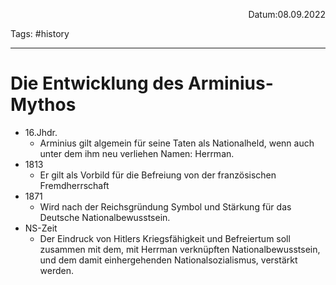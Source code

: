<p align="right">Datum:08.09.2022</p>

Tags: #history 

---
# Die Entwicklung des Arminius-Mythos
-   16.Jhdr. 
	- Arminius gilt algemein für seine Taten als Nationalheld, wenn auch unter dem ihm neu verliehen Namen: Herrman.
- 1813
	- Er gilt als Vorbild für die Befreiung von der französischen Fremdherrschaft
- 1871
	- Wird nach der Reichsgründung Symbol und Stärkung für das Deutsche Nationalbewusstsein.
- NS-Zeit
	- Der Eindruck von Hitlers Kriegsfähigkeit und Befreiertum soll zusammen mit dem, mit Herrman verknüpften Nationalbewusstsein,  und dem damit einhergehenden Nationalsozialismus, verstärkt werden.